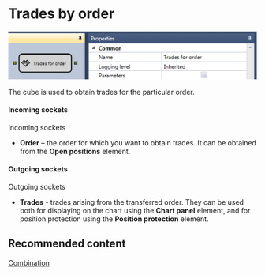 # Trades by order

![Designer Deals on request 00](../images/Designer_Deals_on_request_00.png)

The cube is used to obtain trades for the particular order.

#### Incoming sockets

Incoming sockets

- **Order** – the order for which you want to obtain trades. It can be obtained from the **Open positions** element.

#### Outgoing sockets

Outgoing sockets

- **Trades** \- trades arising from the transferred order. They can be used both for displaying on the chart using the **Chart panel** element, and for position protection using the **Position protection** element.

## Recommended content

[Combination](Designer_Association.md)
